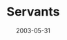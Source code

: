---
layout: message
category: message
series: "Supermodels"
title: "Servants"
date: 2003-05-31
message_id: 221
---